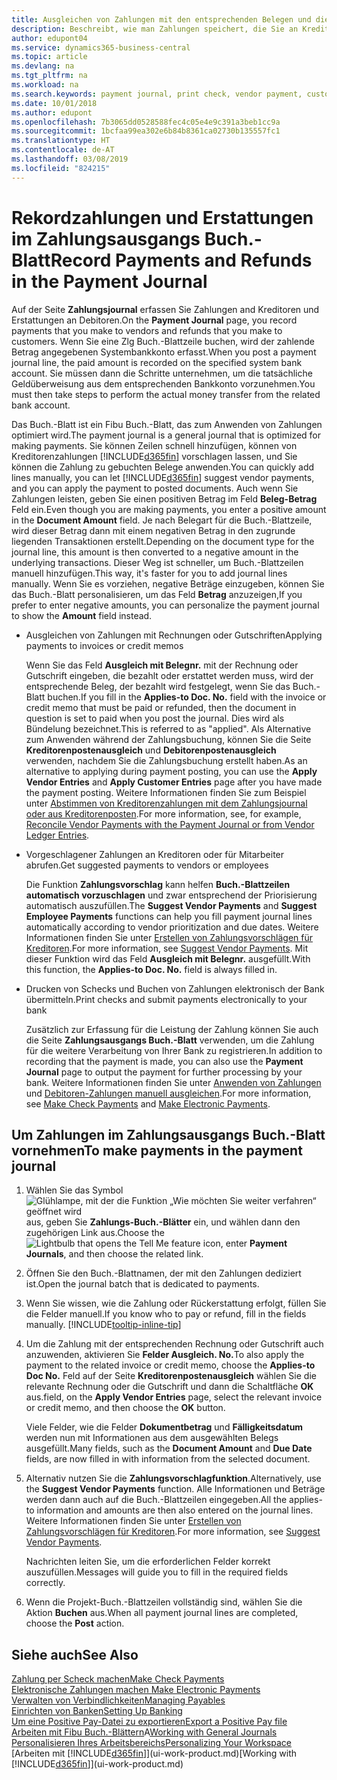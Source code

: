 ```yaml
---
title: Ausgleichen von Zahlungen mit den entsprechenden Belegen und diese buchen| Microsoft Docs
description: Beschreibt, wie man Zahlungen speichert, die Sie an Kreditoren und Erstattungen leisten, die Sie den Debitoren erstellen.
author: edupont04
ms.service: dynamics365-business-central
ms.topic: article
ms.devlang: na
ms.tgt_pltfrm: na
ms.workload: na
ms.search.keywords: payment journal, print check, vendor payment, customer refund, creditor, debt, balance due, AP
ms.date: 10/01/2018
ms.author: edupont
ms.openlocfilehash: 7b3065dd0528588fec4c05e4e9c391a3beb1cc9a
ms.sourcegitcommit: 1bcfaa99ea302e6b84b8361ca02730b135557fc1
ms.translationtype: HT
ms.contentlocale: de-AT
ms.lasthandoff: 03/08/2019
ms.locfileid: "824215"
---
```

# <a name="record-payments-and-refunds-in-the-payment-journal"></a><span data-ttu-id="9153f-103">Rekordzahlungen und Erstattungen im Zahlungsausgangs Buch.-Blatt</span><span class="sxs-lookup"><span data-stu-id="9153f-103">Record Payments and Refunds in the Payment Journal</span></span>

<span data-ttu-id="9153f-104">Auf der Seite **Zahlungsjournal** erfassen Sie Zahlungen and Kreditoren und Erstattungen an Debitoren.</span><span class="sxs-lookup"><span data-stu-id="9153f-104">On the **Payment Journal** page, you record payments that you make to vendors and refunds that you make to customers.</span></span> <span data-ttu-id="9153f-105">Wenn Sie eine Zlg Buch.-Blattzeile buchen, wird der zahlende Betrag angegebenen Systembankkonto erfasst.</span><span class="sxs-lookup"><span data-stu-id="9153f-105">When you post a payment journal line, the paid amount is recorded on the specified system bank account.</span></span> <span data-ttu-id="9153f-106">Sie müssen dann die Schritte unternehmen, um die tatsächliche Geldüberweisung aus dem entsprechenden Bankkonto vorzunehmen.</span><span class="sxs-lookup"><span data-stu-id="9153f-106">You must then take steps to perform the actual money transfer from the related bank account.</span></span>  

<span data-ttu-id="9153f-107">Das Buch.-Blatt ist ein Fibu Buch.-Blatt, das zum Anwenden von Zahlungen optimiert wird.</span><span class="sxs-lookup"><span data-stu-id="9153f-107">The payment journal is a general journal that is optimized for making payments.</span></span> <span data-ttu-id="9153f-108">Sie können Zeilen schnell hinzufügen, können von Kreditorenzahlungen [!INCLUDE[d365fin](includes/d365fin_md.md)] vorschlagen lassen, und Sie können die Zahlung zu gebuchten Belege anwenden.</span><span class="sxs-lookup"><span data-stu-id="9153f-108">You can quickly add lines manually, you can let [!INCLUDE[d365fin](includes/d365fin_md.md)] suggest vendor payments, and you can apply the payment to posted documents.</span></span> <span data-ttu-id="9153f-109">Auch wenn Sie Zahlungen leisten, geben Sie einen positiven Betrag im Feld **Beleg-Betrag** Feld ein.</span><span class="sxs-lookup"><span data-stu-id="9153f-109">Even though you are making payments, you enter a positive amount in the **Document Amount** field.</span></span> <span data-ttu-id="9153f-110">Je nach Belegart für die Buch.-Blattzeile, wird dieser Betrag dann mit einem negativen Betrag in den zugrunde liegenden Transaktionen erstellt.</span><span class="sxs-lookup"><span data-stu-id="9153f-110">Depending on the document type for the journal line, this amount is then converted to a negative amount in the underlying transactions.</span></span> <span data-ttu-id="9153f-111">Dieser Weg ist schneller, um Buch.-Blattzeilen manuell hinzufügen.</span><span class="sxs-lookup"><span data-stu-id="9153f-111">This way, it's faster for you to add journal lines manually.</span></span> <span data-ttu-id="9153f-112">Wenn Sie es vorziehen, negative Beträge einzugeben, können Sie das Buch.-Blatt personalisieren, um das Feld **Betrag** anzuzeigen,</span><span class="sxs-lookup"><span data-stu-id="9153f-112">If you prefer to enter negative amounts, you can personalize the payment journal to show the **Amount** field instead.</span></span>  

- <span data-ttu-id="9153f-113">Ausgleichen von Zahlungen mit Rechnungen oder Gutschriften</span><span class="sxs-lookup"><span data-stu-id="9153f-113">Applying payments to invoices or credit memos</span></span>

    <span data-ttu-id="9153f-114">Wenn Sie das Feld **Ausgleich mit Belegnr.** mit der Rechnung oder Gutschrift eingeben, die bezahlt oder erstattet werden muss, wird der entsprechende Beleg, der bezahlt wird festgelegt, wenn Sie das Buch.-Blatt buchen.</span><span class="sxs-lookup"><span data-stu-id="9153f-114">If you fill in the **Applies-to Doc. No.** field with the invoice or credit memo that must be paid or refunded, then the document in question is set to paid when you post the journal.</span></span> <span data-ttu-id="9153f-115">Dies wird als Bündelung bezeichnet.</span><span class="sxs-lookup"><span data-stu-id="9153f-115">This is referred to as "applied".</span></span> <span data-ttu-id="9153f-116">Als Alternative zum Anwenden während der Zahlungsbuchung, können Sie die Seite **Kreditorenpostenausgleich** und **Debitorenpostenausgleich** verwenden, nachdem Sie die Zahlungsbuchung erstellt haben.</span><span class="sxs-lookup"><span data-stu-id="9153f-116">As an alternative to applying during payment posting, you can use the **Apply Vendor Entries** and **Apply Customer Entries** page after you have made the payment posting.</span></span> <span data-ttu-id="9153f-117">Weitere Informationen finden Sie zum Beispiel unter [Abstimmen von Kreditorenzahlungen mit dem Zahlungsjournal oder aus Kreditorenposten](payables-how-apply-purchase-transactions-manually.md).</span><span class="sxs-lookup"><span data-stu-id="9153f-117">For more information, see, for example, [Reconcile Vendor Payments with the Payment Journal or from Vendor Ledger Entries](payables-how-apply-purchase-transactions-manually.md).</span></span>  

- <span data-ttu-id="9153f-118">Vorgeschlagener Zahlungen an Kreditoren oder für Mitarbeiter abrufen.</span><span class="sxs-lookup"><span data-stu-id="9153f-118">Get suggested payments to vendors or employees</span></span>

    <span data-ttu-id="9153f-119">Die Funktion **Zahlungsvorschlag** kann helfen **Buch.-Blattzeilen automatisch vorzuschlagen** und zwar entsprechend der Priorisierung automatisch auszufüllen.</span><span class="sxs-lookup"><span data-stu-id="9153f-119">The **Suggest Vendor Payments** and **Suggest Employee Payments** functions can help you fill payment journal lines automatically according to vendor prioritization and due dates.</span></span> <span data-ttu-id="9153f-120">Weitere Informationen finden Sie unter [Erstellen von Zahlungsvorschlägen für Kreditoren](payables-how-suggest-vendor-payments.md).</span><span class="sxs-lookup"><span data-stu-id="9153f-120">For more information, see [Suggest Vendor Payments](payables-how-suggest-vendor-payments.md).</span></span> <span data-ttu-id="9153f-121">Mit dieser Funktion wird das Feld **Ausgleich mit Belegnr.** ausgefüllt.</span><span class="sxs-lookup"><span data-stu-id="9153f-121">With this function, the **Applies-to Doc. No.** field is always filled in.</span></span>  

- <span data-ttu-id="9153f-122">Drucken von Schecks und Buchen von Zahlungen elektronisch der Bank übermitteln.</span><span class="sxs-lookup"><span data-stu-id="9153f-122">Print checks and submit payments electronically to your bank</span></span>

    <span data-ttu-id="9153f-123">Zusätzlich zur Erfassung für die Leistung der Zahlung können Sie auch die Seite **Zahlungsausgangs Buch.-Blatt** verwenden, um die Zahlung für die weitere Verarbeitung von Ihrer Bank zu registrieren.</span><span class="sxs-lookup"><span data-stu-id="9153f-123">In addition to recording that the payment is made, you can also use the **Payment Journal** page to output the payment for further processing by your bank.</span></span> <span data-ttu-id="9153f-124">Weitere Informationen finden Sie unter [Anwenden von Zahlungen](payables-how-work-checks.md) und [Debitoren-Zahlungen manuell ausgleichen](payables-how-export-payments-bank-file.md).</span><span class="sxs-lookup"><span data-stu-id="9153f-124">For more information, see [Make Check Payments](payables-how-work-checks.md) and [Make Electronic Payments](payables-how-export-payments-bank-file.md).</span></span>  

## <a name="to-make-payments-in-the-payment-journal"></a><span data-ttu-id="9153f-125">Um Zahlungen im Zahlungsausgangs Buch.-Blatt vornehmen</span><span class="sxs-lookup"><span data-stu-id="9153f-125">To make payments in the payment journal</span></span>

1. <span data-ttu-id="9153f-126">Wählen Sie das Symbol ![Glühlampe, mit der die Funktion „Wie möchten Sie weiter verfahren“ geöffnet wird](media/ui-search/search_small.png "Wie möchten Sie weiter verfahren?") aus, geben Sie **Zahlungs-Buch.-Blätter** ein, und wählen dann den zugehörigen Link aus.</span><span class="sxs-lookup"><span data-stu-id="9153f-126">Choose the ![Lightbulb that opens the Tell Me feature](media/ui-search/search_small.png "Tell me what you want to do") icon, enter **Payment Journals**, and then choose the related link.</span></span>
2. <span data-ttu-id="9153f-127">Öffnen Sie den Buch.-Blattnamen, der mit den Zahlungen dediziert ist.</span><span class="sxs-lookup"><span data-stu-id="9153f-127">Open the journal batch that is dedicated to payments.</span></span>
3. <span data-ttu-id="9153f-128">Wenn Sie wissen, wie die Zahlung oder Rückerstattung erfolgt, füllen Sie die Felder manuell.</span><span class="sxs-lookup"><span data-stu-id="9153f-128">If you know who to pay or refund, fill in the fields manually.</span></span> [!INCLUDE[tooltip-inline-tip](includes/tooltip-inline-tip_md.md)]
4. <span data-ttu-id="9153f-129">Um die Zahlung mit der entsprechenden Rechnung oder Gutschrift auch anzuwenden, aktivieren Sie **Felder Ausgleich. No.**</span><span class="sxs-lookup"><span data-stu-id="9153f-129">To also apply the payment to the related invoice or credit memo, choose the **Applies-to Doc No.**</span></span> <span data-ttu-id="9153f-130">Feld auf der Seite **Kreditorenpostenausgleich** wählen Sie die relevante Rechnung oder die Gutschrift und dann die Schaltfläche **OK** aus.</span><span class="sxs-lookup"><span data-stu-id="9153f-130">field, on the **Apply Vendor Entries** page, select the relevant invoice or credit memo, and then choose the **OK** button.</span></span>

    <span data-ttu-id="9153f-131">Viele Felder, wie die Felder **Dokumentbetrag** und **Fälligkeitsdatum** werden nun mit Informationen aus dem ausgewählten Belegs ausgefüllt.</span><span class="sxs-lookup"><span data-stu-id="9153f-131">Many fields, such as the **Document Amount** and **Due Date** fields, are now filled in with information from the selected document.</span></span>
5. <span data-ttu-id="9153f-132">Alternativ nutzen Sie die **Zahlungsvorschlagfunktion**.</span><span class="sxs-lookup"><span data-stu-id="9153f-132">Alternatively, use the **Suggest Vendor Payments** function.</span></span> <span data-ttu-id="9153f-133">Alle Informationen und Beträge werden dann auch auf die Buch.-Blattzeilen eingegeben.</span><span class="sxs-lookup"><span data-stu-id="9153f-133">All the applies-to information and amounts are then also entered on the journal lines.</span></span> <span data-ttu-id="9153f-134">Weitere Informationen finden Sie unter [Erstellen von Zahlungsvorschlägen für Kreditoren](payables-how-suggest-vendor-payments.md).</span><span class="sxs-lookup"><span data-stu-id="9153f-134">For more information, see [Suggest Vendor Payments](payables-how-suggest-vendor-payments.md).</span></span>

    <span data-ttu-id="9153f-135">Nachrichten leiten Sie, um die erforderlichen Felder korrekt auszufüllen.</span><span class="sxs-lookup"><span data-stu-id="9153f-135">Messages will guide you to fill in the required fields correctly.</span></span>
6.  <span data-ttu-id="9153f-136">Wenn die Projekt-Buch.-Blattzeilen vollständig sind, wählen Sie die Aktion **Buchen** aus.</span><span class="sxs-lookup"><span data-stu-id="9153f-136">When all payment journal lines are completed, choose the **Post** action.</span></span>

## <a name="see-also"></a><span data-ttu-id="9153f-137">Siehe auch</span><span class="sxs-lookup"><span data-stu-id="9153f-137">See Also</span></span>
[<span data-ttu-id="9153f-138">Zahlung per Scheck machen</span><span class="sxs-lookup"><span data-stu-id="9153f-138">Make Check Payments</span></span>](payables-how-work-checks.md)  
[<span data-ttu-id="9153f-139">Elektronische Zahlungen machen </span><span class="sxs-lookup"><span data-stu-id="9153f-139">Make Electronic Payments</span></span>](payables-how-export-payments-bank-file.md)  
[<span data-ttu-id="9153f-140">Verwalten von Verbindlichkeiten</span><span class="sxs-lookup"><span data-stu-id="9153f-140">Managing Payables</span></span>](payables-manage-payables.md)  
[<span data-ttu-id="9153f-141">Einrichten von Banken</span><span class="sxs-lookup"><span data-stu-id="9153f-141">Setting Up Banking</span></span>](bank-setup-banking.md)  
[<span data-ttu-id="9153f-142">Um eine Positive Pay-Datei zu exportieren</span><span class="sxs-lookup"><span data-stu-id="9153f-142">Export a Positive Pay file</span></span>](finance-how-positive-pay.md)  
<span data-ttu-id="9153f-143">[Arbeiten mit Fibu Buch.-Blättern](ui-work-general-journals.md)A</span><span class="sxs-lookup"><span data-stu-id="9153f-143">[Working with General Journals](ui-work-general-journals.md)</span></span>  
[<span data-ttu-id="9153f-144">Personalisieren Ihres Arbeitsbereichs</span><span class="sxs-lookup"><span data-stu-id="9153f-144">Personalizing Your Workspace</span></span>](ui-personalization-user.md)  
<span data-ttu-id="9153f-145">[Arbeiten mit [!INCLUDE[d365fin](includes/d365fin_md.md)]](ui-work-product.md)</span><span class="sxs-lookup"><span data-stu-id="9153f-145">[Working with [!INCLUDE[d365fin](includes/d365fin_md.md)]](ui-work-product.md)</span></span>  
